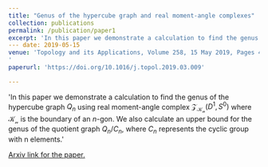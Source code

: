 ```yaml
---
title: "Genus of the hypercube graph and real moment-angle complexes"
collection: publications
permalink: /publication/paper1
excerpt: 'In this paper we demonstrate a calculation to find the genus of the hypercube graph $Q_n$ using real moment-angle complex $\mathcal{Z}_{\mathcal{K_n}}(D^1,S^0)$ where $\mathcal{K_n}$ is the boundary of an $n$-gon. We also calculate an upper bound for the genus of the quotient graph $Q_n/C_n$, where $C_n$ represents the cyclic group with n elements.'
--- date: 2019-05-15
venue: 'Topology and its Applications, Volume 258, 15 May 2019, Pages 415-424
'
paperurl: 'https://doi.org/10.1016/j.topol.2019.03.009'

---
```

'In this paper we demonstrate a calculation to find the genus of the hypercube graph $Q_n$ using real moment-angle complex $\mathcal{Z}_{\mathcal{K_n}}(D^1,S^0)$ where $\mathcal{K_n}$ is the boundary of an $n$-gon. We also calculate an upper bound for the genus of the quotient graph $Q_n/C_n$, where $C_n$ represents the cyclic group with n elements.'

[Arxiv link for the paper.](https://arxiv.org/pdf/1806.10220.pdf)
